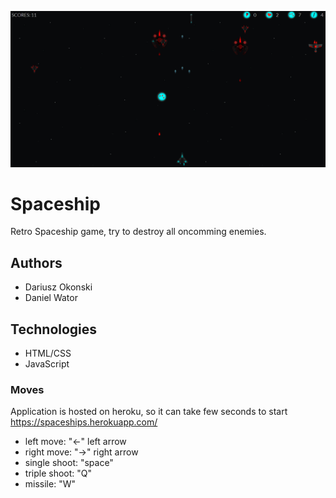 ![image](main.png)
# Spaceship
Retro Spaceship game, try to destroy all oncomming enemies.

## Authors
- Dariusz Okonski
- Daniel Wator

## Technologies
- HTML/CSS
- JavaScript

### Moves 
Application is hosted on heroku, so it can take few seconds to start
https://spaceships.herokuapp.com/
- left move: "<-" left arrow
- right move: "->" right arrow
- single shoot: "space"
- triple shoot: "Q"
- missile: "W"

